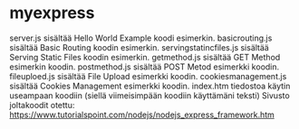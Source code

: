 # myexpress
server.js sisältää Hello World  Example koodi esimerkin.
basicrouting.js sisältää Basic Routing koodin esimerkin.
servingstatincfiles.js sisältää Serving Static Files koodin esimerkin.
getmethod.js sisältää GET Method esimerkin koodin.
postmethod.js sisältää POST Metod esimerkki koodin.
fileuploed.js sisältää File Upload esimerkki koodin.
cookiesmanagement.js sisältää Cookies Management esimerkki koodin.
index.htm tiedostoa käytin useampaan koodiin (siellä viimeisimpään koodiin käyttämäni teksti)
Sivusto joltakoodit otettu: https://www.tutorialspoint.com/nodejs/nodejs_express_framework.htm